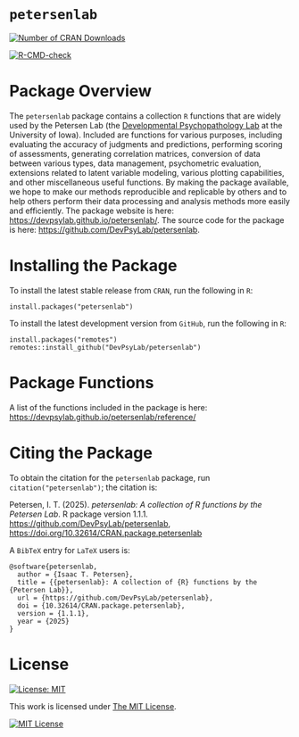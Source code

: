 # `petersenlab`

<!-- badges: start -->
  [![Number of CRAN Downloads](https://cranlogs.r-pkg.org/badges/grand-total/petersenlab)](https://doi.org/10.32614/CRAN.package.petersenlab)
  
  [![R-CMD-check](https://github.com/DevPsyLab/petersenlab/actions/workflows/R-CMD-check.yaml/badge.svg)](https://github.com/DevPsyLab/petersenlab/actions/workflows/R-CMD-check.yaml)
  <!-- badges: end -->

# Package Overview

The `petersenlab` package contains a collection `R` functions that are widely used by the Petersen Lab (the [Developmental Psychopathology Lab](https://developmental-psychopathology.lab.uiowa.edu) at the University of Iowa).
Included are functions for various purposes, including evaluating the accuracy of judgments and predictions, performing scoring of assessments, generating correlation matrices, conversion of data between various types, data management, psychometric evaluation, extensions related to latent variable modeling, various plotting capabilities, and other miscellaneous useful functions.
By making the package available, we hope to make our methods reproducible and replicable by others and to help others perform their data processing and analysis methods more easily and efficiently.
The package website is here: https://devpsylab.github.io/petersenlab/.
The source code for the package is here: https://github.com/DevPsyLab/petersenlab.

# Installing the Package

To install the latest stable release from `CRAN`, run the following in `R`:

```
install.packages("petersenlab")
```

To install the latest development version from `GitHub`, run the following in `R`:

```
install.packages("remotes")
remotes::install_github("DevPsyLab/petersenlab")
```

# Package Functions

A list of the functions included in the package is here: https://devpsylab.github.io/petersenlab/reference/

# Citing the Package

To obtain the citation for the `petersenlab` package, run `citation("petersenlab")`; the citation is:

Petersen, I. T. (2025). *petersenlab: A collection of R functions by the Petersen Lab*. R package version 1.1.1. https://github.com/DevPsyLab/petersenlab, https://doi.org/10.32614/CRAN.package.petersenlab

A `BibTeX` entry for `LaTeX` users is:
```
@software{petersenlab,
  author = {Isaac T. Petersen},
  title = {{petersenlab}: A collection of {R} functions by the {Petersen Lab}},
  url = {https://github.com/DevPsyLab/petersenlab},
  doi = {10.32614/CRAN.package.petersenlab},
  version = {1.1.1},
  year = {2025}
}
```

# License

[![License: MIT][mit-shield]][mit]

This work is licensed under [The MIT License][mit].

[![MIT License][mit-image]][mit]

[mit]: https://opensource.org/licenses/MIT
[mit-image]: https://upload.wikimedia.org/wikipedia/commons/0/0b/License_icon-mit-2.svg
[mit-shield]: https://img.shields.io/badge/License-MIT-blue.svg

